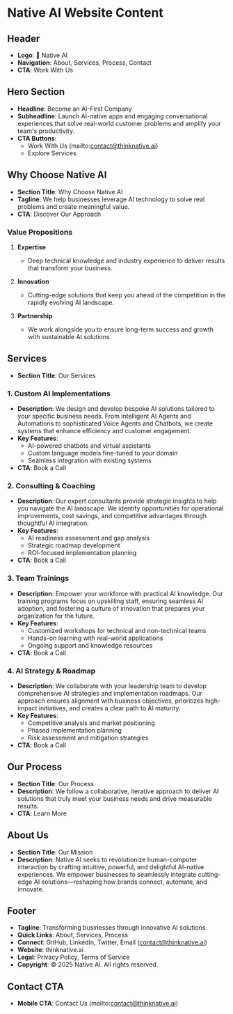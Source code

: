 # Native AI Website Content

## Header
- **Logo**: 🌱 Native AI
- **Navigation**: About, Services, Process, Contact
- **CTA**: Work With Us

## Hero Section
- **Headline**: Become an AI-First Company
- **Subheadline**: Launch AI-native apps and engaging conversational experiences that solve real-world customer problems and amplify your team's productivity.
- **CTA Buttons**: 
  - Work With Us (mailto:contact@thinknative.ai)
  - Explore Services

## Why Choose Native AI
- **Section Title**: Why Choose Native AI
- **Tagline**: We help businesses leverage AI technology to solve real problems and create meaningful value.
- **CTA**: Discover Our Approach

### Value Propositions
1. **Expertise**
   - Deep technical knowledge and industry experience to deliver results that transform your business.

2. **Innovation**
   - Cutting-edge solutions that keep you ahead of the competition in the rapidly evolving AI landscape.

3. **Partnership**
   - We work alongside you to ensure long-term success and growth with sustainable AI solutions.

## Services
- **Section Title**: Our Services

### 1. Custom AI Implementations
- **Description**: We design and develop bespoke AI solutions tailored to your specific business needs. From intelligent AI Agents and Automations to sophisticated Voice Agents and Chatbots, we create systems that enhance efficiency and customer engagement.
- **Key Features**:
  - AI-powered chatbots and virtual assistants
  - Custom language models fine-tuned to your domain
  - Seamless integration with existing systems
- **CTA**: Book a Call

### 2. Consulting & Coaching
- **Description**: Our expert consultants provide strategic insights to help you navigate the AI landscape. We identify opportunities for operational improvements, cost savings, and competitive advantages through thoughtful AI integration.
- **Key Features**:
  - AI readiness assessment and gap analysis
  - Strategic roadmap development
  - ROI-focused implementation planning
- **CTA**: Book a Call

### 3. Team Trainings
- **Description**: Empower your workforce with practical AI knowledge. Our training programs focus on upskilling staff, ensuring seamless AI adoption, and fostering a culture of innovation that prepares your organization for the future.
- **Key Features**:
  - Customized workshops for technical and non-technical teams
  - Hands-on learning with real-world applications
  - Ongoing support and knowledge resources
- **CTA**: Book a Call

### 4. AI Strategy & Roadmap
- **Description**: We collaborate with your leadership team to develop comprehensive AI strategies and implementation roadmaps. Our approach ensures alignment with business objectives, prioritizes high-impact initiatives, and creates a clear path to AI maturity.
- **Key Features**:
  - Competitive analysis and market positioning
  - Phased implementation planning
  - Risk assessment and mitigation strategies
- **CTA**: Book a Call

## Our Process
- **Section Title**: Our Process
- **Description**: We follow a collaborative, iterative approach to deliver AI solutions that truly meet your business needs and drive measurable results.
- **CTA**: Learn More

## About Us
- **Section Title**: Our Mission
- **Description**: Native AI seeks to revolutionize human-computer interaction by crafting intuitive, powerful, and delightful AI-native experiences. We empower businesses to seamlessly integrate cutting-edge AI solutions—reshaping how brands connect, automate, and innovate.

## Footer
- **Tagline**: Transforming businesses through innovative AI solutions.
- **Quick Links**: About, Services, Process
- **Connect**: GitHub, LinkedIn, Twitter, Email (contact@thinknative.ai)
- **Website**: thinknative.ai
- **Legal**: Privacy Policy, Terms of Service
- **Copyright**: © 2025 Native AI. All rights reserved.

## Contact CTA
- **Mobile CTA**: Contact Us (mailto:contact@thinknative.ai)